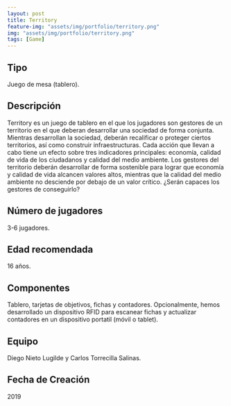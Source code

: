 ```yaml
---
layout: post
title: Territory
feature-img: "assets/img/portfolio/territory.png"
img: "assets/img/portfolio/territory.png"
tags: [Game]
---
```


<!-- ![image]({{ page.img | relative_url }}) -->

## Tipo
Juego de mesa (tablero).

## Descripción

Territory es un juego de tablero en el que los jugadores son gestores de un territorio en el que deberan desarrollar una sociedad de forma conjunta. Mientras desarrollan la sociedad, deberán recalificar o proteger ciertos territorios, así como construir infraestructuras. Cada acción que llevan a cabo tiene un efecto sobre tres indicadores principales: economía, calidad de vida de los ciudadanos y calidad del medio ambiente. Los gestores del territorio deberán desarrollar de forma sostenible para lograr que economía y calidad de vida alcancen valores altos, mientras que la calidad del medio ambiente no desciende por debajo de un valor crítico. ¿Serán capaces los gestores de conseguirlo?

## Número de jugadores

3-6 jugadores.

## Edad recomendada

16 años.

## Componentes

Tablero, tarjetas de objetivos, fichas y contadores. Opcionalmente, hemos desarrollado un dispositivo RFID para escanear fichas y actualizar contadores en un dispositivo portatil (móvil o tablet). 

<!-- ## Vídeo Tutorial -->

## Equipo

Diego Nieto Lugilde y Carlos Torrecilla Salinas.

## Fecha de Creación

2019





